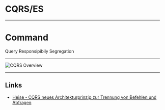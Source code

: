 <!-- .slide: data-background="#000000" -->

# CQRS/ES

---

# **C**ommand
Query
Responsipibily
Segregation

---

![CQRS Overview](https://heise.cloudimg.io/width/610/q80.png-lossy-80.webp-lossy-80.foil1/_www-heise-de_/developer/imgs/06/9/7/9/0/2/0/abb2-8f91b55dc4f69adb.png)

---

## Links

* [Heise - CQRS neues Architekturprinzip zur Trennung von Befehlen und Abfragen](https://www.heise.de/developer/artikel/CQRS-neues-Architekturprinzip-zur-Trennung-von-Befehlen-und-Abfragen-1797489.html)
